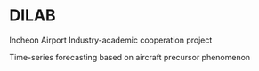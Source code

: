 # DILAB
Incheon Airport Industry-academic cooperation project

Time-series forecasting based on aircraft precursor phenomenon
